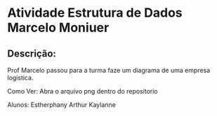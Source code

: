 # Atividade Estrutura de Dados Marcelo Moniuer 
## Descrição:
Prof Marcelo passou para a turma faze um diagrama de uma empresa logistica.

Como Ver:
 Abra o arquivo png dentro do repositorio



Alunos:
 Estherphany
 Arthur
 Kaylanne
